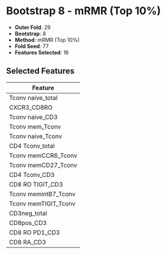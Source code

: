 # Bootstrap 8 - mRMR (Top 10%)

- **Outer Fold**: 29
- **Bootstrap**: 8
- **Method**: mRMR (Top 10%)
- **Fold Seed**: 77
- **Features Selected**: 16

## Selected Features

| Feature |
|---------|
| Tconv naive_total |
| CXCR3_CD8RO |
| Tconv naive_CD3 |
| Tconv mem_Tconv |
| Tconv naive_Tconv |
| CD4 Tconv_total |
| Tconv memCCR6_Tconv |
| Tconv memCD27_Tconv |
| CD4 Tconv_CD3 |
| CD8 RO TIGIT_CD3 |
| Tconv memintB7_Tconv |
| Tconv memTIGIT_Tconv |
| CD3neg_total |
| CD8pos_CD3 |
| CD8 RO PD1_CD3 |
| CD8 RA_CD3 |
